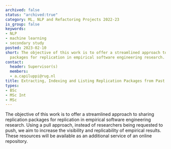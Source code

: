 ```yaml
---
archived: false
status: "archived:true"
category: ML, NLP and Refactoring Projects 2022-23
is_group: false
keywords:
- NLP
- machine learning
- secondary study
posted: 2023-02-10
short: The objective of this work is to offer a streamlined approach to sharing replication
  packages for replication in empirical software engineering research.
contact:
  header: Supervisor(s)
  members:
  - a.capiluppi@rug.nl
title: Extracting, Indexing and Listing Replication Packages from Past Research
types:
- BSc
- MSc Int
- MSc
---
```


The objective of this work is to offer a streamlined approach to sharing replication packages for replication in empirical software engineering research. Using a pull approach, instead of researchers being requested to push, we aim to increase the visibility and replicability of empirical results. These resources will be available as an additional service of an online repository.
